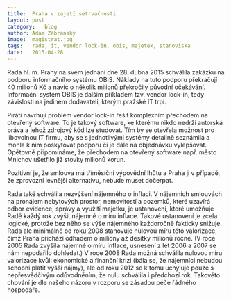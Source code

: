 ```yaml
---
title:	Praha v zajetí setrvačnosti
layout:	post
category:	blog
author:	Adam Zábranský
image:	magistrat.jpg
tags:	rada, it, vendor lock-in, obis, majetek, stanoviska
date:	2015-04-28
---
```


Rada hl. m. Prahy na svém jednání dne 28. dubna 2015 schválila zakázku na podporu informačního systému OBIS. Náklady na tuto podporu překračují 40 milionů Kč a navíc o několik milionů překročily původní očekávání. Informační systém OBIS je dalším příkladem tzv. vendor lock-in, tedy závislosti na jediném dodavateli, kterým pražské IT trpí.

Piráti navrhují problém vendor lock-in řešit komplexním přechodem na otevřený software. To je takový software, ke kterému nikdo nedrží autorská práva a jehož zdrojový kód lze studovat. Tím by se otevřela možnost pro libovolnou IT firmu, aby se s jednotlivými systémy detailně seznámila a mohla k nim poskytovat podporu či je dále na objednávku vylepšovat. Opětovně připomínáme, že přechodem na otevřený software např. město Mnichov ušetřilo již stovky milionů korun.

Pozitivní je, že smlouva má tříměsíční výpovědní lhůtu a Praha ji v případě, že zprovozní levnější alternativu, nebude muset dočerpat.

Rada také schválila nezvýšení nájemného o inflaci. V nájemních smlouvách na pronájem nebytových prostor, nemovitostí a pozemků, které uzavírá odbor evidence, správy a využití majetku, je ustanovení, které umožňuje Radě každý rok zvýšit nájemné o míru inflace. Takové ustanovení je zcela logické, protože bez něho se výše nájemného každoročně fakticky snižuje. Rada ale minimálně od roku 2008 stanovuje nulovou míru této valorizace, čímž Praha přichází odhadem o miliony až desítky milionů ročně. (V roce 2005 Rada zvýšila nájemné o míru inflace, usnesení z let 2006 a 2007 se nám nepodařilo dohledat.) V roce 2008 Rada možná schválila nulovou míru valorizace kvůli ekonomické a finanční krizi (bála se, že nájemníci nebudou schopni platit vyšší nájmy), ale od roku 2012 se k tomu uchyluje pouze s nepřesvědčivým odůvodněním, že nulu schválila i předchozí rok. Takovéto chování je dle našeho názoru v rozporu se zásadou péče řádného hospodáře.

